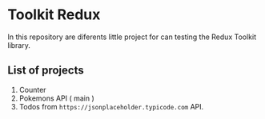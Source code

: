 # Toolkit Redux

In this repository are diferents little project for can testing the Redux Toolkit library.

## List of projects
1. Counter
2. Pokemons API ( main )
3. Todos from `https://jsonplaceholder.typicode.com` API.
